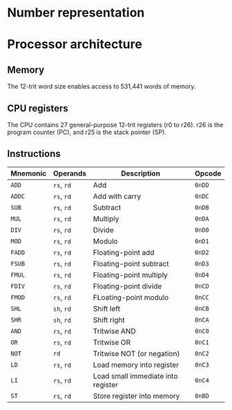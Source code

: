 # Number representation
<!-- Termite uses 12-trit integers and 24-trit floating-point numbers. Since floating-point numbers take up 2 words of space, floating-point intructions use odd-numbered registers only  – for example, passing `r1` to a floating-point instruction will impliticly specify a floating-point number whose hi word is `r1` and lo word is `r2`. -->

# Processor architecture

## Memory
The 12-trit word size enables access to 531,441 words of memory.

## CPU registers
The CPU contains 27 general-purpose 12-trit registers (r0 to r26). r26 is the program counter (PC), and r25 is the stack pointer (SP).

             
## Instructions
| Mnemonic  |       Operands       |                Description              |  Opcode  |
| --------  | -------------------- | --------------------------------------- | -------- |
| `ADD`     | `rs`, `rd`           | Add                                     | `0nDD`   |
| `ADDC`    | `rs`, `rd`           | Add with carry                          | `0nDC`   |
| `SUB`     | `rs`, `rd`           | Subtract                                | `0nDB`   |
| `MUL`     | `rs`, `rd`           | Multiply                                | `0nDA`   |
| `DIV`     | `rs`, `rd`           | Divide                                  | `0nD0`   |
| `MOD`     | `rs`, `rd`           | Modulo                                  | `0nD1`   |
| `FADD`    | `rs`, `rd`           | Floating-point add                      | `0nD2`   |
| `FSUB`    | `rs`, `rd`           | Floating-point subtract                 | `0nD3`   |
| `FMUL`    | `rs`, `rd`           | Floating-point multiply                 | `0nD4`   |
| `FDIV`    | `rs`, `rd`           | Floating-point divide                   | `0nCD`   |
| `FMOD`    | `rs`, `rd`           | FLoating-point modulo                   | `0nCC`   |
| `SHL`     | `sh`, `rd`           | Shift left                              | `0nCB`   |
| `SHR`     | `sh`, `rd`           | Shift right                             | `0nCA`   |
| `AND`     | `rs`, `rd`           | Tritwise AND                            | `0nC0`   |
| `OR`      | `rs`, `rd`           | Tritwise OR                             | `0nC1`   |
| `NOT`     | `rd`                 | Tritwise NOT (or negation)              | `0nC2`   |
| `LD`      | `rs`, `rd`           | Load memory into register               | `0nC3`   |
| `LI`      | `rs`, `rd`           | Load small immediate into register      | `0nC4`   |
| `ST`      | `rs`, `rd`           | Store register into memory              | `0nBD`   |